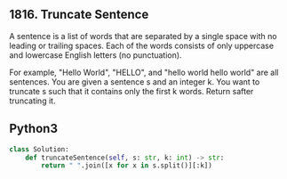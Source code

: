 
## 1816. Truncate Sentence


A sentence is a list of words that are separated by a single space with no leading or trailing spaces. Each of the words consists of only uppercase and lowercase English letters (no punctuation).

For example, "Hello World", "HELLO", and "hello world hello world" are all sentences.
You are given a sentence s​​​​​​ and an integer k​​​​​​. You want to truncate s​​​​​​ such that it contains only the first k​​​​​​ words. Return s​​​​​​ after truncating it.



## Python3

```python
class Solution:
    def truncateSentence(self, s: str, k: int) -> str:
        return " ".join([x for x in s.split()][:k])
        

```

